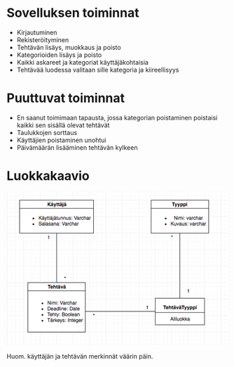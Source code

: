 # Sovelluksen toiminnat

* Kirjautuminen
* Rekisteröityminen
* Tehtävän lisäys, muokkaus ja poisto
* Kategorioiden lisäys ja poisto
* Kaikki askareet ja kategoriat käyttäjäkohtaisia
* Tehtävää luodessa valitaan sille kategoria ja kiireellisyys

# Puuttuvat toiminnat

* En saanut toimimaan tapausta, jossa kategorian poistaminen poistaisi kaikki sen sisällä olevat tehtävät
* Taulukkojen sorttaus
* Käyttäjien poistaminen unohtui
* Päivämäärän lisääminen tehtävän kylkeen

# Luokkakaavio

![Kuva](https://github.com/willmana/todosovellus/blob/master/dokumentointi/kuvat/Luokkakaavio.png)

Huom. käyttäjän ja tehtävän merkinnät väärin päin.
